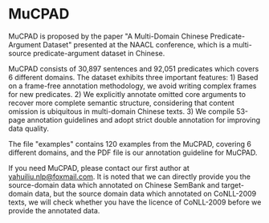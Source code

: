 # MuCPAD

MuCPAD is proposed by the paper "A Multi-Domain Chinese Predicate-Argument Dataset" presented at the NAACL conference, which is a multi-source predicate-argument dataset in Chinese.

MuCPAD consists of 30,897 sentences and 92,051 predicates which covers 6 different domains. The dataset exhibits three important features: 1) Based on a frame-free annotation methodology, we avoid writing complex frames for new predicates. 2) We explicitly annotate omitted core arguments to recover more complete semantic structure, considering that content omission is ubiquitous in multi-domain Chinese texts. 3) We compile 53-page annotation guidelines and adopt strict double annotation for improving data quality. 

The file "examples" contains 120 examples from the MuCPAD, covering 6 different domains, and the PDF file is our annotation guideline for MuCPAD.

If you need MuCPAD, please contact our first author at yahuiliu.nlp@foxmail.com. It is noted that we can directly provide you the source-domain data which annotated on Chinese SemBank and target-domain data, but the source domain data which annotated on CoNLL-2009 texts, we will check whether you have the licence of CoNLL-2009 before we provide the annotated data.


